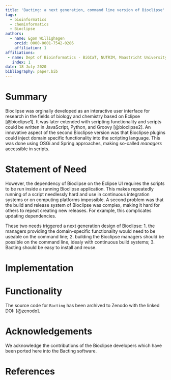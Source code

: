 ```yaml
---
title: 'Bacting: a next generation, command line version of Bioclipse'
tags:
  - bioinformatics
  - cheminformatics
  - Bioclipse
authors:
  - name: Egon Willighagen
    orcid: 0000-0001-7542-0286
    affiliation: 1
affiliations:
 - name: Dept of Bioinformatics - BiGCaT, NUTRIM, Maastricht University
   index: 1
date: 18 July 2020
bibliography: paper.bib
---
```


# Summary

Bioclipse was orginally developed as an interactive user interface for research in the fields
of biology and chemistry based on Eclipse [@bioclipse1]. It was later extended with scripting
functionality and scripts could be written in JavaScript, Python, and Groovy [@bioclipse2].
An innovative aspect of the second Bioclipse version was that Bioclipse plugins could inject
domain specific functionality into the scripting language. This was done using OSGi and Spring
approaches, making so-called *managers* accessible in scripts.

# Statement of Need

However, the dependency of Bioclipse on the Eclipse UI requires the scripts to be run inside
a running Bioclipse application. This makes repeatedly running of a script needlessly hard
and use in continuous integration systems or on computing platforms impossible. A second
problem was that the build and release system of Bioclipse was complex, making it hard for
others to repeat creating new releases. For example, this complicates updating dependencies.

These two needs triggered a next generation design of Bioclipse: 1. the managers providing
the domain-specific functionality would need to be useable on the command line; 2. building
the Bioclipse managers should be possible on the command line, idealy with continuous build
systems; 3. Bacting should be easy to install and reuse.

# Implementation

# Functionality




The source code for ``Bacting`` has been archived to Zenodo with the linked DOI: [@zenodo].




# Acknowledgements

We acknowledge the contributions of the Bioclipse developers which have been
ported here into the Bacting software.

# References

